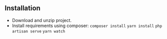 ## Installation

- Download and unzip project.
- Install requirements using composer:
`composer install`
`yarn install`
`php artisan serve`
`yarn watch`
